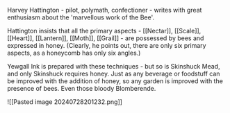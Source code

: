 Harvey Hattington - pilot, polymath, confectioner - writes with great enthusiasm about the 'marvellous work of the Bee'.

Hattington insists that all the primary aspects - [[Nectar]], [[Scale]], [[Heart]], [[Lantern]], [[Moth]], [[Grail]] - are possessed by bees and expressed in honey. (Clearly, he points out, there are only six primary aspects, as a honeycomb has only six angles.)

Yewgall Ink is prepared with these techniques - but so is Skinshuck Mead, and only Skinshuck requires honey. Just as any beverage or foodstuff can be improved with the addition of honey, so any garden is improved with the presence of bees. Even those bloody Blomberende.

![[Pasted image 20240728201232.png]]